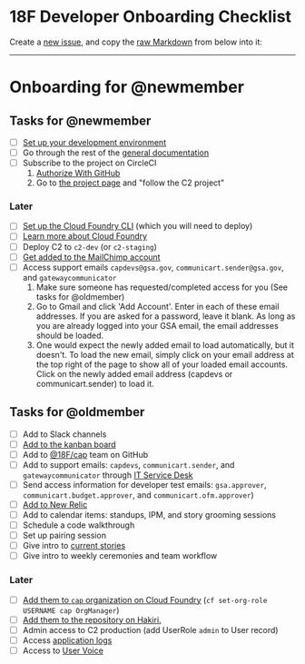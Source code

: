 # 18F Developer Onboarding Checklist

Create a [new issue](https://github.com/18F/C2/issues/new), and copy the [raw Markdown](https://raw.githubusercontent.com/18F/C2/master/doc/developer_onboarding.md) from below into it:

---

# Onboarding for @newmember

## Tasks for @newmember

* [ ] [Set up your development environment](https://github.com/18F/C2/blob/master/doc/setup.md)
* [ ] Go through the rest of the [general documentation](https://github.com/18F/C2#general)
* [ ] Subscribe to the project on CircleCI
    1. [Authorize With GitHub](https://circleci.com/signup)
    1. Go to [the project page](https://circleci.com/gh/18F/C2) and "follow the C2 project"

### Later

* [ ] [Set up the Cloud Foundry CLI](https://docs.cloud.gov/getting-started/setup/) (which you will need to deploy)
* [ ] [Learn more about Cloud Foundry](https://docs.cloud.gov)
* [ ] Deploy C2 to `c2-dev` (or `c2-staging`)
* [ ] [Get added to the MailChimp account](production.md#getting-access)
* [ ] Access support emails `capdevs@gsa.gov`, `communicart.sender@gsa.gov`, and `gatewaycommunicator`
    1. Make sure someone has requested/completed access for you (See tasks for @oldmember)
    1. Go to Gmail and click 'Add Account'. Enter in each of these email addresses. If you are asked for a password, leave it blank. As long as you are already logged into your GSA email, the email addresses should be loaded.
    1. One would expect the newly added email to load automatically, but it doesn't. To load the new email, simply click on your email address at the top right of the page to show all of your loaded email accounts. Click on the newly added email address (capdevs or communicart.sender) to load it.

## Tasks for @oldmember

* [ ] Add to Slack channels
* [ ] [Add to the kanban board](https://trello.com/b/kAW72R3m/c2-birthday-cake)
* [ ] Add to [@18F/cap](https://github.com/orgs/18F/teams/cap) team on GitHub
* [ ] Add to support emails: `capdevs`, `communicart.sender`, and `gatewaycommunicator` through [IT Service Desk](https://gsa.service-now.com)
* [ ] Send access information for developer test emails: `gsa.approver`, `communicart.budget.approver`, and `communicart.ofm.approver`)
* [ ] [Add to New Relic](https://rpm.newrelic.com/accounts/921394)
* [ ] Add to calendar items: standups, IPM, and story grooming sessions
* [ ] Schedule a code walkthrough
* [ ] Set up pairing session
* [ ] Give intro to [current stories](https://trello.com/b/kAW72R3m/c2-birthday-cake)
* [ ] Give intro to weekly ceremonies and team workflow

### Later

* [ ] [Add them to `cap` organization on Cloud Foundry](https://docs.cloudfoundry.org/adminguide/cli-user-management.html#org-roles) (`cf set-org-role USERNAME cap OrgManager`)
* [ ] [Add them to the repository on Hakiri.](https://hakiri.io/projects/ed076f492b8f5a/edit)
* [ ] Admin access to C2 production (add UserRole `admin` to User record)
* [ ] Access [application logs](https://logs.cloud.gov/app/kibana)
* [ ] Access to [User Voice](https://www.uservoice.com/)
